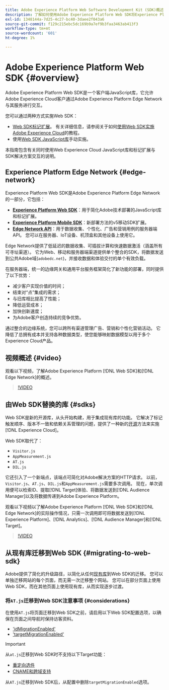 ```yaml
---
title: Adobe Experience Platform Web Software Development Kit (SDK)概述
description: 了解如何使用Adobe Experience Platform Web SDK将Experience Platform功能集成到您的网站。
exl-id: 1348144a-7d25-4c27-bc40-3daee2f043a6
source-git-commit: f129c215ebc5dc169b9a7ef9b3faa3463ab413f3
workflow-type: tm+mt
source-wordcount: '601'
ht-degree: 1%

---
```


# Adobe Experience Platform Web SDK {#overview}

Adobe Experience Platform Web SDK是一个客户端JavaScript库，它允许Adobe Experience Cloud客户通过Adobe Experience Platform Edge Network与其服务进行交互。

您可以通过两种方式实施Web SDK：

* [Web SDK标记扩展](../tags/extensions/client/web-sdk/web-sdk-extension-configuration.md)。 有关详细信息，请参阅关于如何[使用Web SDK实施Adobe Experience Cloud](https://experienceleague.adobe.com/docs/platform-learn/implement-web-sdk/overview.html?lang=zh-Hans)的教程。
* 使用[Web SDK JavaScript库](install/library.md)手动实施。

本指南包含有关同时使用Web Experience Cloud JavaScript库和标记扩展与SDK解决方案交互的说明。

## Experience Platform Edge Network {#edge-network}



Experience Platform Web SDK是Adobe Experience Platform Edge Network的一部分，它包括：

* **[Experience Platform Web SDK](#overview)**：用于简化Adobe技术部署的JavaScript库和标记扩展。
* **[Experience Platform Mobile SDK](https://developer.adobe.com/client-sdks/home/)**：新部署方法的v5移动SDK扩展。
* **[Edge Network API](../server-api/overview.md)**：用于数据收集、个性化、广告和营销用例的服务器端API。 您可以在服务器、IoT设备、机顶盒和其他设备上使用它。

Edge Network提供了低延迟的数据收集、可插拔计算和快速数据激活（涵盖所有可寻址渠道）。 它为Web、移动和服务器端渠道提供单个整合的SDK，将数据发送到公共Adobe域(`adobedc.net`)，并接收数据和体验交付的单个有效负载。

在服务器端，统一的边缘网关和通用平台服务框架简化了新功能的部署，同时提供了以下优势：

* 减少客户实现价值的时间；
* 结束对“点”集成的需求；
* 与旧库相比提高了性能；
* 降低运营成本；
* 加快创新速度；
* 为Adobe客户创造持续的竞争优势。

通过整合的边缘系统，您可以跨所有渠道管理广告、营销和个性化营销活动。 它降低了总拥有成本并支持各种数据类型，使您能够映射数据模型以用于多个Experience Cloud产品。

## 视频概述 {#video}

观看以下视频，了解Adobe Experience Platform [!DNL Web SDK]和[!DNL Edge Network]的概述。

>[!VIDEO](https://video.tv.adobe.com/v/34141?quality=12&learn=on)

## 由Web SDK替换的库 {#sdks}

Web SDK是新的开源库，从头开始构建，用于集成现有库的功能。 它解决了标记触发顺序、版本不一致和依赖关系管理的问题，提供了一种新的[开源](https://github.com/adobe/alloy)方法来实施[!DNL Experience Cloud]。

Web SDK取代了：

* `Visitor.js`
* `AppMeasurement.js`
* `AT.js`
* `DIL.js`

它还引入了一个新端点，该端点可简化对Adobe解决方案的HTTP请求。 以前，`Visitor.js`、`AT.js`、`DIL.js`和`AppMeasurement.js`需要多次调用。 现在，单次调用便可以检索ID、提取[!DNL Target]体验、将数据发送到[!DNL Audience Manager]以及将数据传递到Adobe Experience Platform。

观看以下视频以了解Adobe Experience Platform [!DNL Web SDK]和[!DNL Edge Network]的实际操作情况，只需一次调用即可将数据发送到[!DNL Experience Platform]、[!DNL Analytics]、[!DNL Audience Manager]和[!DNL Target]。

>[!VIDEO](https://video.tv.adobe.com/v/34148)

## 从现有库迁移到Web SDK {#migrating-to-web-sdk}

Adobe提供了简化的升级路径，以简化从任何[现有库](#sdks)到Web SDK的迁移。 您可以单独迁移网站的每个页面，而无需一次迁移整个网站。 您可以在部分页面上使用Web SDK，而在其他页面上使用现有库，从而实现逐步过渡。

### 将`AT.js`迁移到Web SDK注意事项 {#considerations}

在使用`AT.js`将页面迁移到Web SDK之前，请启用以下Web SDK配置选项，以确保在页面之间导航时保持访客资料。

* [&#39;idMigrationEnabled&#39;](/help/web-sdk/commands/configure/idmigrationenabled.md)
* [&#39;targetMigrationEnabled&#39;](/help/web-sdk/commands/configure/targetmigrationenabled.md)

>[!IMPORTANT]
>
>从`at.js`迁移到Web SDK时不支持以下Target功能：
>
>* [重定向选件](https://experienceleague.adobe.com/docs/target/using/experiences/offers/offer-redirect.html)
>* [CNAME和跨域支持](https://experienceleague.adobe.com/docs/target-dev/developer/client-side/at-js-implementation/atjs-cookies.html)

从`AT.js`迁移到Web SDK后，从配置中删除`targetMigrationEnabled`选项。
